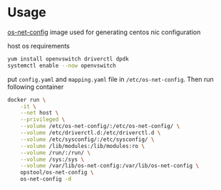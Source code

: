 # Usage

[os-net-config](https://github.com/openstack/os-net-config) image used for generating centos nic configuration

host os requirements

```bash
yum install openvswitch driverctl dpdk
systemctl enable --now openvswitch
```

put `config.yaml` and `mapping.yaml` file in `/etc/os-net-config`. Then run following container

```bash
docker run \
    -it \
    --net host \
    --privileged \
    --volume /etc/os-net-config/:/etc/os-net-config/ \
    --volume /etc/driverctl.d:/etc/driverctl.d \
    --volume /etc/sysconfig/:/etc/sysconfig/ \
    --volume /lib/modules:/lib/modules:ro \
    --volume /run/:/run/ \
    --volume /sys:/sys \
    --volume /var/lib/os-net-config:/var/lib/os-net-config \
    opstool/os-net-config \
    os-net-config -d
```
